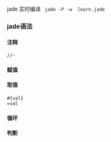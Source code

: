jade 实时编译  ``` jade -P -w  learn.jade```


### jade语法
#### 注释

```
//-
```

#### 赋值



#### 取值

```
#{val}
=val
```

#### 循环



#### 判断



